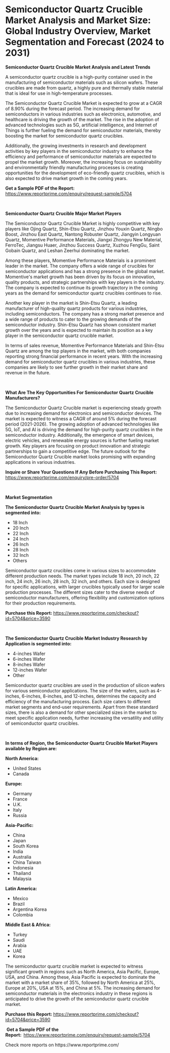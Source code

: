 <p><h1>Semiconductor Quartz Crucible Market Analysis and Market Size: Global Industry Overview, Market Segmentation and Forecast (2024 to 2031)</h1></p><p><strong>Semiconductor Quartz Crucible Market Analysis and Latest Trends</strong></p>
<p><p>A semiconductor quartz crucible is a high-purity container used in the manufacturing of semiconductor materials such as silicon wafers. These crucibles are made from quartz, a highly pure and thermally stable material that is ideal for use in high-temperature processes.</p><p>The Semiconductor Quartz Crucible Market is expected to grow at a CAGR of 8.90% during the forecast period. The increasing demand for semiconductors in various industries such as electronics, automotive, and healthcare is driving the growth of the market. The rise in the adoption of advanced technologies such as 5G, artificial intelligence, and Internet of Things is further fueling the demand for semiconductor materials, thereby boosting the market for semiconductor quartz crucibles.</p><p>Additionally, the growing investments in research and development activities by key players in the semiconductor industry to enhance the efficiency and performance of semiconductor materials are expected to propel the market growth. Moreover, the increasing focus on sustainability and environmentally friendly manufacturing processes is creating opportunities for the development of eco-friendly quartz crucibles, which is also expected to drive market growth in the coming years.</p></p>
<p><strong>Get a Sample PDF of the Report:&nbsp;</strong> <a href="https://www.reportprime.com/enquiry/request-sample/5704">https://www.reportprime.com/enquiry/request-sample/5704</a></p>
<p>&nbsp;</p>
<p><strong>Semiconductor Quartz Crucible Major Market Players</strong></p>
<p><p>The Semiconductor Quartz Crucible Market is highly competitive with key players like Ojing Quartz, Shin-Etsu Quartz, Jinzhou Youxin Quartz, Ningbo Boost, Jinzhou East Quartz, Nantong Robuster Quartz, Jiangyin Longyuan Quartz, Momentive Performance Materials, Jiangxi Zhongyu New Material, FerroTec, Jiangsu Huaer, Jinzhou Success Quartz, Xuzhou FengGu, Saint Gobain Quartz, and Leshan Zeerhui dominating the market. </p><p>Among these players, Momentive Performance Materials is a prominent leader in the market. The company offers a wide range of crucibles for semiconductor applications and has a strong presence in the global market. Momentive's market growth has been driven by its focus on innovation, quality products, and strategic partnerships with key players in the industry. The company is expected to continue its growth trajectory in the coming years as the demand for semiconductor quartz crucibles continues to rise.</p><p>Another key player in the market is Shin-Etsu Quartz, a leading manufacturer of high-quality quartz products for various industries, including semiconductors. The company has a strong market presence and a wide range of products to cater to the growing demands of the semiconductor industry. Shin-Etsu Quartz has shown consistent market growth over the years and is expected to maintain its position as a key player in the semiconductor quartz crucible market.</p><p>In terms of sales revenue, Momentive Performance Materials and Shin-Etsu Quartz are among the top players in the market, with both companies reporting strong financial performance in recent years. With the increasing demand for semiconductor quartz crucibles in various industries, these companies are likely to see further growth in their market share and revenue in the future.</p></p>
<p>&nbsp;</p>
<p><strong>What Are The Key Opportunities For Semiconductor Quartz Crucible Manufacturers?</strong></p>
<p><p>The Semiconductor Quartz Crucible market is experiencing steady growth due to increasing demand for electronics and semiconductor devices. The market is expected to witness a CAGR of around 5% during the forecast period (2021-2026). The growing adoption of advanced technologies like 5G, IoT, and AI is driving the demand for high-purity quartz crucibles in the semiconductor industry. Additionally, the emergence of smart devices, electric vehicles, and renewable energy sources is further fueling market growth. Key players are focusing on product innovation and strategic partnerships to gain a competitive edge. The future outlook for the Semiconductor Quartz Crucible market looks promising with expanding applications in various industries.</p></p>
<p><strong>Inquire or Share Your Questions If Any Before Purchasing This Report:</strong> <a href="https://www.reportprime.com/enquiry/pre-order/5704">https://www.reportprime.com/enquiry/pre-order/5704</a></p>
<p>&nbsp;</p>
<p><strong>Market Segmentation</strong></p>
<p><strong>The Semiconductor Quartz Crucible Market Analysis by types is segmented into:</strong></p>
<p><ul><li>18 Inch</li><li>20 Inch</li><li>22 Inch</li><li>24 Inch</li><li>26 Inch</li><li>28 Inch</li><li>32 Inch</li><li>Others</li></ul></p>
<p><p>Semiconductor quartz crucibles come in various sizes to accommodate different production needs. The market types include 18 inch, 20 inch, 22 inch, 24 inch, 26 inch, 28 inch, 32 inch, and others. Each size is designed for specific applications, with larger crucibles typically used for larger scale production processes. The different sizes cater to the diverse needs of semiconductor manufacturers, offering flexibility and customization options for their production requirements.</p></p>
<p><strong>Purchase this Report:&nbsp;</strong><a href="https://www.reportprime.com/checkout?id=5704&price=3590">https://www.reportprime.com/checkout?id=5704&price=3590</a></p>
<p>&nbsp;</p>
<p><strong>The Semiconductor Quartz Crucible Market Industry Research by Application is segmented into:</strong></p>
<p><ul><li>4-inches Wafer</li><li>6-inches Wafer</li><li>8-inches Wafer</li><li>12-inches Wafer</li><li>Other</li></ul></p>
<p><p>Semiconductor quartz crucibles are used in the production of silicon wafers for various semiconductor applications. The size of the wafers, such as 4-inches, 6-inches, 8-inches, and 12-inches, determines the capacity and efficiency of the manufacturing process. Each size caters to different market segments and end-user requirements. Apart from these standard sizes, there is also a demand for other specialized sizes in the market to meet specific application needs, further increasing the versatility and utility of semiconductor quartz crucibles.</p></p>
<p>&nbsp;</p>
<p><strong>In terms of Region, the Semiconductor Quartz Crucible Market Players available by Region are:</strong></p>
<p>
    <p> <strong> North America: </strong>
        <ul>
            <li>United States</li>
            <li>Canada</li>
        </ul>
        </p> 
    <p> <strong> Europe: </strong>
        <ul>
            <li>Germany</li>
            <li>France</li>
            <li>U.K.</li>
            <li>Italy</li>
            <li>Russia</li>
        </ul>
        </p> 
    <p> <strong> Asia-Pacific: </strong>
        <ul>
            <li>China</li>
            <li>Japan</li>
            <li>South Korea</li>
            <li>India</li>
            <li>Australia</li>
            <li>China Taiwan</li>
            <li>Indonesia</li>
            <li>Thailand</li>
            <li>Malaysia</li>
        </ul>
        </p> 
    <p> <strong> Latin America: </strong>
        <ul>
            <li>Mexico</li>
            <li>Brazil</li>
            <li>Argentina Korea</li>
            <li>Colombia</li>
        </ul>
        </p> 
    <p> <strong> Middle East & Africa: </strong>
        <ul>
            <li>Turkey</li>
            <li>Saudi</li>
            <li>Arabia</li>
            <li>UAE</li>
            <li>Korea</li>
        </ul>
    </p>
    </p>
<p><p>The semiconductor quartz crucible market is expected to witness significant growth in regions such as North America, Asia Pacific, Europe, USA, and China. Among these, Asia Pacific is expected to dominate the market with a market share of 35%, followed by North America at 25%, Europe at 20%, USA at 15%, and China at 5%. The increasing demand for semiconductor materials in the electronics industry in these regions is anticipated to drive the growth of the semiconductor quartz crucible market.</p></p>
<p><strong>Purchase this Report: </strong><a href="https://www.reportprime.com/checkout?id=5704&price=3590">https://www.reportprime.com/checkout?id=5704&price=3590</a></p>
<p>&nbsp;<strong>Get a Sample PDF of the Report:&nbsp;&nbsp;</strong><a href="https://www.reportprime.com/enquiry/request-sample/5704">https://www.reportprime.com/enquiry/request-sample/5704</a></p>
<p><strong></strong></p>
<p>Check more reports on https://www.reportprime.com/</p>